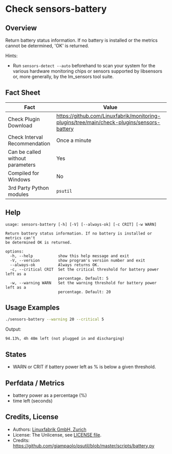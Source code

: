 # Check sensors-battery

## Overview

Return battery status information. If no battery is installed or the metrics cannot be determined, 'OK' is returned.

Hints:

* Run `sensors-detect --auto` beforehand to scan your system for the various hardware monitoring chips or sensors supported by libsensors or, more generally, by the lm_sensors tool suite.


## Fact Sheet

| Fact | Value |
|----|----|
| Check Plugin Download                 | <https://github.com/Linuxfabrik/monitoring-plugins/tree/main/check-plugins/sensors-battery> |
| Check Interval Recommendation         | Once a minute |
| Can be called without parameters      | Yes |
| Compiled for Windows                  | No |
| 3rd Party Python modules              | `psutil` |


## Help

```text
usage: sensors-battery [-h] [-V] [--always-ok] [-c CRIT] [-w WARN]

Return battery status information. If no battery is installed or metrics can't
be determined OK is returned.

options:
  -h, --help           show this help message and exit
  -V, --version        show program's version number and exit
  --always-ok          Always returns OK.
  -c, --critical CRIT  Set the critical threshold for battery power left as a
                       percentage. Default: 5
  -w, --warning WARN   Set the warning threshold for battery power left as a
                       percentage. Default: 20
```


## Usage Examples

```bash
./sensors-battery --warning 20 --critical 5
```

Output:

```text
94.13%, 4h 40m left (not plugged in and discharging)
```


## States

* WARN or CRIT if battery power left as % is below a given threshold.


## Perfdata / Metrics

* battery power as a percentage (%)
* time left (seconds)


## Credits, License

* Authors: [Linuxfabrik GmbH, Zurich](https://www.linuxfabrik.ch)
* License: The Unlicense, see [LICENSE file](https://unlicense.org/).
* Credits: <https://github.com/giampaolo/psutil/blob/master/scripts/battery.py>
